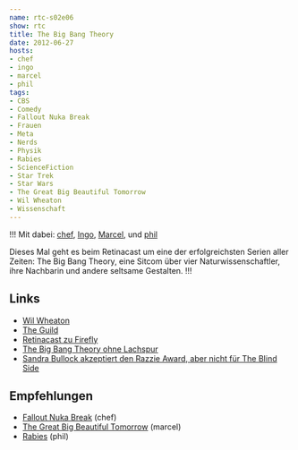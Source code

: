 ```yaml
---
name: rtc-s02e06
show: rtc
title: The Big Bang Theory
date: 2012-06-27
hosts:
- chef
- ingo
- marcel
- phil
tags:
- CBS
- Comedy
- Fallout Nuka Break
- Frauen
- Meta
- Nerds
- Physik
- Rabies
- ScienceFiction
- Star Trek
- Star Wars
- The Great Big Beautiful Tomorrow
- Wil Wheaton
- Wissenschaft
---
```

!!!
Mit dabei: [chef](https://twitter.com/grischder), [Ingo](https://twitter.com/ingoebel), [Marcel](https://twitter.com/xartas), und [phil](https://twitter.com/philgrooves)

Dieses Mal geht es beim Retinacast um eine der erfolgreichsten Serien aller Zeiten: The Big Bang Theory, eine Sitcom über vier Naturwissenschaftler, ihre Nachbarin und andere seltsame Gestalten.
!!!

## Links

- [Wil Wheaton](http://twitter.com/wilw)
- [The Guild](http://www.watchtheguild.com/)
- [Retinacast zu Firefly](https://secure.retinacast.de/rtc-s01e02-firefly/)
- [The Big Bang Theory ohne Lachspur](http://www.youtube.com/watch?v=PmLQaTcViOA)
- [Sandra Bullock akzeptiert den Razzie Award, aber nicht für The BIind Side](http://popwatch.ew.com/2010/03/07/sandra-bullock-razzies/)

## Empfehlungen

- [Fallout Nuka Break](http://www.youtube.com/watch?v=Q9UwlAAnlmg) (chef)
- [The Great Big Beautiful Tomorrow](http://www.amazon.de/Great-Beautiful-Tomorrow-Outspoken-Authors/dp/1604864044?tag=retinacast04-21) (marcel)
- [Rabies](http://www.imdb.com/title/tt1754000/) (phil)
